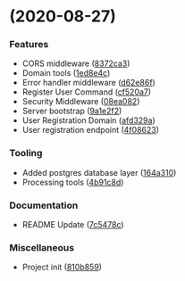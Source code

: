 #  (2020-08-27)


### Features

- CORS middleware ([8372ca3](https://github.com/Miczeq22/brainflash-api/commit/8372ca37caebd56533d39955684fd793e5582dbf))
- Domain tools ([1ed8e4c](https://github.com/Miczeq22/brainflash-api/commit/1ed8e4cb026d418a42e511f144e77165af732d08))
- Error handler middleware ([d62e86f](https://github.com/Miczeq22/brainflash-api/commit/d62e86f46c1b8422a5b32d85680b8e12d2383a98))
- Register User Command ([cf520a7](https://github.com/Miczeq22/brainflash-api/commit/cf520a7001d89b3595bc08abad3e4ecb6b392353))
- Security Middleware ([08ea082](https://github.com/Miczeq22/brainflash-api/commit/08ea0826dfcd30484a390e23665a6e443a624dd0))
- Server bootstrap ([9a1e2f2](https://github.com/Miczeq22/brainflash-api/commit/9a1e2f21d6db5e1b62a5df019e4a8bfb975fb921))
- User Registration Domain ([afd329a](https://github.com/Miczeq22/brainflash-api/commit/afd329aa493813c5f85492ec6582898a363b2ac4))
- User registration endpoint ([4f08623](https://github.com/Miczeq22/brainflash-api/commit/4f086234f4aad26f6b1b3fd6f84b16f2a5ef2278))


### Tooling

- Added postgres database layer ([164a310](https://github.com/Miczeq22/brainflash-api/commit/164a31087b591c996669ca37681223cd52067272))
- Processing tools ([4b91c8d](https://github.com/Miczeq22/brainflash-api/commit/4b91c8d4fbd237d3d4303fddc17155a8b262119f))


### Documentation

- README Update ([7c5478c](https://github.com/Miczeq22/brainflash-api/commit/7c5478c708ffbb8e63392b74cfe078f246c4a391))


### Miscellaneous

- Project init ([810b859](https://github.com/Miczeq22/brainflash-api/commit/810b859114ba5792eb727801a3231b1f3f2c2fe8))

